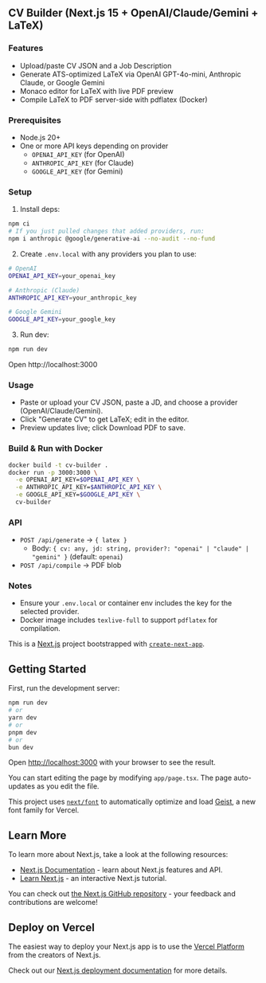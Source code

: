 ## CV Builder (Next.js 15 + OpenAI/Claude/Gemini + LaTeX)

### Features

- Upload/paste CV JSON and a Job Description
- Generate ATS-optimized LaTeX via OpenAI GPT-4o-mini, Anthropic Claude, or Google Gemini
- Monaco editor for LaTeX with live PDF preview
- Compile LaTeX to PDF server-side with pdflatex (Docker)

### Prerequisites

- Node.js 20+
- One or more API keys depending on provider
  - `OPENAI_API_KEY` (for OpenAI)
  - `ANTHROPIC_API_KEY` (for Claude)
  - `GOOGLE_API_KEY` (for Gemini)

### Setup

1. Install deps:

```bash
npm ci
# If you just pulled changes that added providers, run:
npm i anthropic @google/generative-ai --no-audit --no-fund
```

2. Create `.env.local` with any providers you plan to use:

```bash
# OpenAI
OPENAI_API_KEY=your_openai_key

# Anthropic (Claude)
ANTHROPIC_API_KEY=your_anthropic_key

# Google Gemini
GOOGLE_API_KEY=your_google_key
```

3. Run dev:

```bash
npm run dev
```

Open http://localhost:3000

### Usage

- Paste or upload your CV JSON, paste a JD, and choose a provider (OpenAI/Claude/Gemini).
- Click "Generate CV" to get LaTeX; edit in the editor.
- Preview updates live; click Download PDF to save.

### Build & Run with Docker

```bash
docker build -t cv-builder .
docker run -p 3000:3000 \
  -e OPENAI_API_KEY=$OPENAI_API_KEY \
  -e ANTHROPIC_API_KEY=$ANTHROPIC_API_KEY \
  -e GOOGLE_API_KEY=$GOOGLE_API_KEY \
  cv-builder
```

### API

- `POST /api/generate` → `{ latex }`
  - Body: `{ cv: any, jd: string, provider?: "openai" | "claude" | "gemini" }` (default: `openai`)
- `POST /api/compile` → PDF blob

### Notes

- Ensure your `.env.local` or container env includes the key for the selected provider.
- Docker image includes `texlive-full` to support `pdflatex` for compilation.

This is a [Next.js](https://nextjs.org) project bootstrapped with [`create-next-app`](https://nextjs.org/docs/app/api-reference/cli/create-next-app).

## Getting Started

First, run the development server:

```bash
npm run dev
# or
yarn dev
# or
pnpm dev
# or
bun dev
```

Open [http://localhost:3000](http://localhost:3000) with your browser to see the result.

You can start editing the page by modifying `app/page.tsx`. The page auto-updates as you edit the file.

This project uses [`next/font`](https://nextjs.org/docs/app/building-your-application/optimizing/fonts) to automatically optimize and load [Geist](https://vercel.com/font), a new font family for Vercel.

## Learn More

To learn more about Next.js, take a look at the following resources:

- [Next.js Documentation](https://nextjs.org/docs) - learn about Next.js features and API.
- [Learn Next.js](https://nextjs.org/learn) - an interactive Next.js tutorial.

You can check out [the Next.js GitHub repository](https://github.com/vercel/next.js) - your feedback and contributions are welcome!

## Deploy on Vercel

The easiest way to deploy your Next.js app is to use the [Vercel Platform](https://vercel.com/new?utm_medium=default-template&filter=next.js&utm_source=create-next-app&utm_campaign=create-next-app-readme) from the creators of Next.js.

Check out our [Next.js deployment documentation](https://nextjs.org/docs/app/building-your-application/deploying) for more details.
